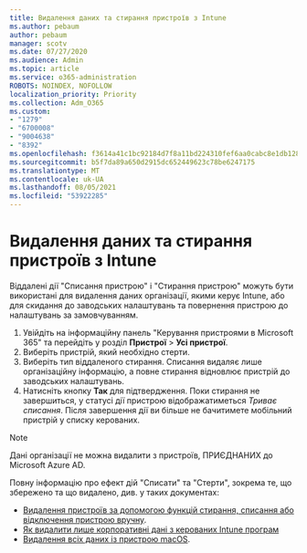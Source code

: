 ```yaml
---
title: Видалення даних та стирання пристроїв з Intune
ms.author: pebaum
author: pebaum
manager: scotv
ms.date: 07/27/2020
ms.audience: Admin
ms.topic: article
ms.service: o365-administration
ROBOTS: NOINDEX, NOFOLLOW
localization_priority: Priority
ms.collection: Adm_O365
ms.custom:
- "1279"
- "6700008"
- "9004638"
- "8392"
ms.openlocfilehash: f3614a41c1bc92184d7f8a11bd224310fef6aa0cabc8e1db1288bde01ca1cb5a
ms.sourcegitcommit: b5f7da89a650d2915dc652449623c78be6247175
ms.translationtype: MT
ms.contentlocale: uk-UA
ms.lasthandoff: 08/05/2021
ms.locfileid: "53922285"
---
```

# <a name="removing-data-and-wiping-devices-from-intune"></a>Видалення даних та стирання пристроїв з Intune

Віддалені дії "Списання пристрою" і "Стирання пристрою" можуть бути використані для видалення даних організації, якими керує Intune, або для скидання до заводських налаштувань та повернення пристрою до налаштувань за замовчуванням.

1. Увійдіть на інформаційну панель "Керування пристроями в Microsoft 365" та перейдіть у розділ **Пристрої** > **Усі пристрої**.
2. Виберіть пристрій, який необхідно стерти.
3. Виберіть тип віддаленого стирання. Списання видаляє лише організаційну інформацію, а повне стирання відновлює пристрій до заводських налаштувань.
4. Натисніть кнопку **Так** для підтвердження. Поки стирання не завершиться, у статусі дії пристрою відображатиметься *Триває списання*.
    Після завершення дії ви більше не бачитимете мобільний пристрій у списку керованих.

> [!NOTE]
> Дані організації не можна видалити з пристроїв, ПРИЄДНАНИХ до Microsoft Azure AD. 

Повну інформацію про ефект дій "Списати" та "Стерти", зокрема те, що збережено та що видалено, див. у таких документах:

- [Видалення пристроїв за допомогою функцій стирання, списання або відключення пристрою вручну](https://docs.microsoft.com/mem/intune/remote-actions/devices-wipe).
- [Як видалити лише корпоративні дані з керованих Intune програм](https://docs.microsoft.com/mem/intune/apps/apps-selective-wipe)
- [Видалення всіх даних із пристрою macOS](https://docs.microsoft.com/mem/intune/remote-actions/device-erase).